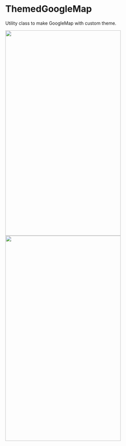 # ThemedGoogleMap
Utility class to make GoogleMap with custom theme.

<img src="https://github.com/jineshfrancs/ThemedGoogleMap/blob/master/screens/screen1.png" width="360" height="640">  <img src="https://github.com/jineshfrancs/ThemedGoogleMap/blob/master/screens/screen2.png" width="360" height="640">
